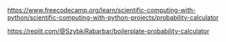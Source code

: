 https://www.freecodecamp.org/learn/scientific-computing-with-python/scientific-computing-with-python-projects/probability-calculator

https://replit.com/@SzybkiRabarbar/boilerplate-probability-calculator
